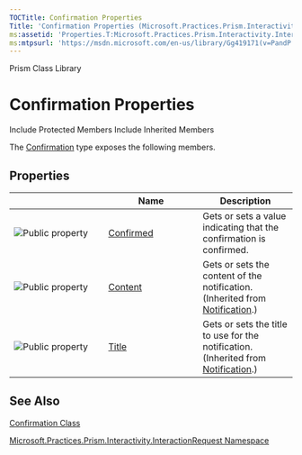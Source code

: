 ```yaml
---
TOCTitle: Confirmation Properties
Title: 'Confirmation Properties (Microsoft.Practices.Prism.Interactivity.InteractionRequest)'
ms:assetid: 'Properties.T:Microsoft.Practices.Prism.Interactivity.InteractionRequest.Confirmation'
ms:mtpsurl: 'https://msdn.microsoft.com/en-us/library/Gg419171(v=PandP.50)'
---
```


Prism Class Library

Confirmation Properties
=======================

Include Protected Members
Include Inherited Members

The [Confirmation](https://msdn.microsoft.com/t:microsoft.practices.prism.interactivity.interactionrequest.confirmation) type exposes the following members.

Properties
----------

<span id="propertyTableToggle"></span>
<table>
<colgroup>
<col width="33%" />
<col width="33%" />
<col width="33%" />
</colgroup>
<thead>
<tr class="header">
<th> </th>
<th>Name</th>
<th>Description</th>
</tr>
</thead>
<tbody>
<tr class="odd">
<td><img src="https://msdn.microsoft.com/en-us/Gg419171.pubproperty(en-us,PandP.50).gif" title="Public property" /></td>
<td><a href="https://msdn.microsoft.com/p:microsoft.practices.prism.interactivity.interactionrequest.confirmation.confirmed">Confirmed</a></td>
<td><div class="summary">
Gets or sets a value indicating that the confirmation is confirmed.
</div></td>
</tr>
<tr class="even">
<td><img src="https://msdn.microsoft.com/en-us/Gg419171.pubproperty(en-us,PandP.50).gif" title="Public property" /></td>
<td><a href="https://msdn.microsoft.com/p:microsoft.practices.prism.interactivity.interactionrequest.notification.content">Content</a></td>
<td><div class="summary">
Gets or sets the content of the notification.
</div>
(Inherited from <a href="https://msdn.microsoft.com/t:microsoft.practices.prism.interactivity.interactionrequest.notification">Notification</a>.)</td>
</tr>
<tr class="odd">
<td><img src="https://msdn.microsoft.com/en-us/Gg419171.pubproperty(en-us,PandP.50).gif" title="Public property" /></td>
<td><a href="https://msdn.microsoft.com/p:microsoft.practices.prism.interactivity.interactionrequest.notification.title">Title</a></td>
<td><div class="summary">
Gets or sets the title to use for the notification.
</div>
(Inherited from <a href="https://msdn.microsoft.com/t:microsoft.practices.prism.interactivity.interactionrequest.notification">Notification</a>.)</td>
</tr>
</tbody>
</table>

See Also
--------

<span id="seeAlsoToggle"></span>
[Confirmation Class](https://msdn.microsoft.com/t:microsoft.practices.prism.interactivity.interactionrequest.confirmation)

[Microsoft.Practices.Prism.Interactivity.InteractionRequest Namespace](https://msdn.microsoft.com/n:microsoft.practices.prism.interactivity.interactionrequest)
